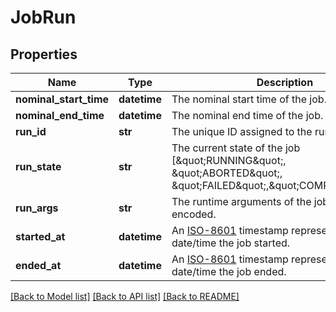 # JobRun

## Properties
Name | Type | Description | Notes
------------ | ------------- | ------------- | -------------
**nominal_start_time** | **datetime** | The nominal start time of the job. | [optional] 
**nominal_end_time** | **datetime** | The nominal end time of the job. | [optional] 
**run_id** | **str** | The unique ID assigned to the run. | [optional] 
**run_state** | **str** | The current state of the job [\&quot;RUNNING\&quot;, \&quot;ABORTED\&quot;, \&quot;FAILED\&quot;,\&quot;COMPLETED\&quot;]. | [optional] 
**run_args** | **str** | The runtime arguments of the job. JSON encoded. | [optional] 
**started_at** | **datetime** | An [ISO-8601](https://en.wikipedia.org/wiki/ISO_8601) timestamp representing the date/time the job started. | [optional] 
**ended_at** | **datetime** | An [ISO-8601](https://en.wikipedia.org/wiki/ISO_8601) timestamp representing the date/time the job ended. | [optional] 

[[Back to Model list]](../README.md#documentation-for-models) [[Back to API list]](../README.md#documentation-for-api-endpoints) [[Back to README]](../README.md)


